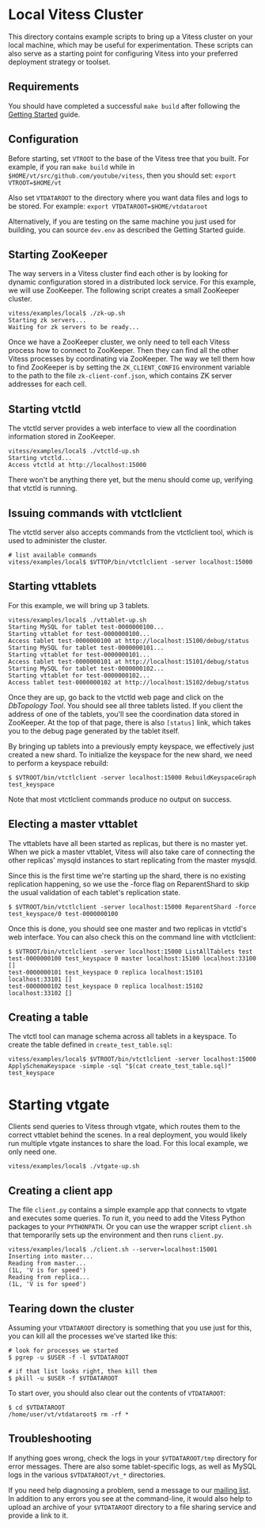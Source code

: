# Local Vitess Cluster

This directory contains example scripts to bring up a Vitess cluster on your
local machine, which may be useful for experimentation. These scripts can
also serve as a starting point for configuring Vitess into your preferred
deployment strategy or toolset.

## Requirements

You should have completed a successful `make build` after following the
[Getting Started](https://github.com/youtube/vitess/blob/master/doc/GettingStarted.md)
guide.

## Configuration

Before starting, set `VTROOT` to the base of the Vitess tree that you built.
For example, if you ran `make build` while in
`$HOME/vt/src/github.com/youtube/vitess`, then you should set:
`export VTROOT=$HOME/vt`

Also set `VTDATAROOT` to the directory where you want data files and logs to
be stored. For example: `export VTDATAROOT=$HOME/vtdataroot`

Alternatively, if you are testing on the same machine you just used for
building, you can source `dev.env` as described the Getting Started guide.

## Starting ZooKeeper

The way servers in a Vitess cluster find each other is by looking for dynamic
configuration stored in a distributed lock service. For this example, we will
use ZooKeeper. The following script creates a small ZooKeeper cluster.

```
vitess/examples/local$ ./zk-up.sh
Starting zk servers...
Waiting for zk servers to be ready...
```

Once we have a ZooKeeper cluster, we only need to tell each Vitess process how
to connect to ZooKeeper. Then they can find all the other Vitess processes
by coordinating via ZooKeeper. The way we tell them how to find ZooKeeper is by
setting the `ZK_CLIENT_CONFIG` environment variable to the path to the file
`zk-client-conf.json`, which contains ZK server addresses for each cell.

## Starting vtctld

The vtctld server provides a web interface to view all the coordination
information stored in ZooKeeper.

```
vitess/examples/local$ ./vtctld-up.sh
Starting vtctld...
Access vtctld at http://localhost:15000
```

There won't be anything there yet, but the menu should come up,
verifying that vtctld is running.

## Issuing commands with vtctlclient

The vtctld server also accepts commands from the vtctlclient tool,
which is used to administer the cluster.

```
# list available commands
vitess/examples/local$ $VTTOP/bin/vtctlclient -server localhost:15000
```

## Starting vttablets

For this example, we will bring up 3 tablets.

```
vitess/examples/local$ ./vttablet-up.sh
Starting MySQL for tablet test-0000000100...
Starting vttablet for test-0000000100...
Access tablet test-0000000100 at http://localhost:15100/debug/status
Starting MySQL for tablet test-0000000101...
Starting vttablet for test-0000000101...
Access tablet test-0000000101 at http://localhost:15101/debug/status
Starting MySQL for tablet test-0000000102...
Starting vttablet for test-0000000102...
Access tablet test-0000000102 at http://localhost:15102/debug/status
```

Once they are up, go back to the vtctld web page and click on the
*DbTopology Tool*. You should see all three tablets listed. If you client the
address of one of the tablets, you'll see the coordination data stored in
ZooKeeper. At the top of that page, there is also `[status]` link, which takes
you to the debug page generated by the tablet itself.

By bringing up tablets into a previously empty keyspace, we effectively just
created a new shard. To initialize the keyspace for the new shard, we need to
perform a keyspace rebuild:

```
$ $VTROOT/bin/vtctlclient -server localhost:15000 RebuildKeyspaceGraph test_keyspace
```

Note that most vtctlclient commands produce no output on success.

## Electing a master vttablet

The vttablets have all been started as replicas, but there is no master yet.
When we pick a master vttablet, Vitess will also take care of connecting the
other replicas' mysqld instances to start replicating from the master mysqld.

Since this is the first time we're starting up the shard, there is no existing
replication happening, so we use the -force flag on ReparentShard to skip the
usual validation of each tablet's replication state.

```
$ $VTROOT/bin/vtctlclient -server localhost:15000 ReparentShard -force test_keyspace/0 test-0000000100
```

Once this is done, you should see one master and two replicas in vtctld's web
interface. You can also check this on the command line with vtctlclient:

```
$ $VTROOT/bin/vtctlclient -server localhost:15000 ListAllTablets test
test-0000000100 test_keyspace 0 master localhost:15100 localhost:33100 []
test-0000000101 test_keyspace 0 replica localhost:15101 localhost:33101 []
test-0000000102 test_keyspace 0 replica localhost:15102 localhost:33102 []
```

## Creating a table

The vtctl tool can manage schema across all tablets in a keyspace.
To create the table defined in `create_test_table.sql`:

```
vitess/examples/local$ $VTROOT/bin/vtctlclient -server localhost:15000 ApplySchemaKeyspace -simple -sql "$(cat create_test_table.sql)" test_keyspace
```

# Starting vtgate

Clients send queries to Vitess through vtgate, which routes them to the
correct vttablet behind the scenes. In a real deployment, you would likely
run multiple vtgate instances to share the load. For this local example,
we only need one.

```
vitess/examples/local$ ./vtgate-up.sh
```

## Creating a client app

The file `client.py` contains a simple example app that connects to vtgate
and executes some queries. To run it, you need to add the Vitess Python
packages to your `PYTHONPATH`. Or you can use the wrapper script `client.sh`
that temporarily sets up the environment and then runs `client.py`.

```
vitess/examples/local$ ./client.sh --server=localhost:15001
Inserting into master...
Reading from master...
(1L, 'V is for speed')
Reading from replica...
(1L, 'V is for speed')
```

## Tearing down the cluster

Assuming your `VTDATAROOT` directory is something that you use just for this,
you can kill all the processes we've started like this:

```
# look for processes we started
$ pgrep -u $USER -f -l $VTDATAROOT

# if that list looks right, then kill them
$ pkill -u $USER -f $VTDATAROOT
```

To start over, you should also clear out the contents of `VTDATAROOT`:

```
$ cd $VTDATAROOT
/home/user/vt/vtdataroot$ rm -rf *
```

## Troubleshooting

If anything goes wrong, check the logs in your `$VTDATAROOT/tmp` directory
for error messages. There are also some tablet-specific logs, as well as
MySQL logs in the various `$VTDATAROOT/vt_*` directories.

If you need help diagnosing a problem, send a message to our
[mailing list](https://groups.google.com/forum/#!forum/vitess).
In addition to any errors you see at the command-line, it would also help to
upload an archive of your `$VTDATAROOT` directory to a file sharing service
and provide a link to it.
